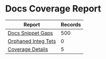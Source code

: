 # Docs Coverage Report

| Report | Records |
| -- | -- |
| [Docs Snippet Gaps](gaps-report.md) | 500 |
| [Orphaned Integ Tets](orphans-report.md) | 0 |
| [Coverage Details](coverage-details.md) | 5 |
